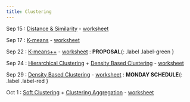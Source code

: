 ```yaml
---
title: Clustering
---
```


Sep 15 
: [Distance & Similarity](https://github.com/gallettilance/CS506-Fall2025/raw/main/lecture_03/03_Distance_&_Similarity.pdf) - [worksheet](https://github.com/gallettilance/CS506-Fall2025/blob/main/lecture_03/worksheet_03.ipynb)

Sep 17 
: [K-means](https://github.com/gallettilance/CS506-Fall2025/raw/main/lecture_04/04_Clustering_Kmeans.pdf) - [worksheet](https://github.com/gallettilance/CS506-Fall2025/blob/main/lecture_04/worksheet_04.ipynb)

Sep 22 
: [K-means++](https://github.com/gallettilance/CS506-Fall2025/raw/main/lecture_05/05_Kmeans++.pdf) - [worksheet](https://github.com/gallettilance/CS506-Fall2025/blob/main/lecture_05/worksheet_05.ipynb)
 : **PROPOSAL**{: .label .label-green }

Sep 24 
: [Hierarchical Clustering](https://github.com/gallettilance/CS506-Fall2025/raw/main/lecture_06/06_Hierarchical_Clustering.pdf) + [Density Based Clustering](https://github.com/gallettilance/CS506-Fall2025/raw/main/lecture_06/06_Density_Based_Clustering.pdf) - [worksheet](https://github.com/gallettilance/CS506-Fall2025/blob/main/lecture_06/worksheet_06.ipynb)

Sep 29
: [Density Based Clustering](https://github.com/gallettilance/CS506-Fall2025/raw/main/lecture_06/06_Density_Based_Clustering.pdf) - [worksheet](https://github.com/gallettilance/CS506-Fall2025/blob/main/lecture_06/worksheet_07.ipynb)
  : **MONDAY SCHEDULE**{: .label .label-red }

Oct 1
: [Soft Clustering](https://github.com/gallettilance/CS506-Fall2025/raw/main/lecture_07/07_Soft_Clustering.pdf) + [Clustering Aggregation](https://github.com/gallettilance/CS506-Fall2025/raw/main/lecture_08/08_Clustering_Aggregation.pdf) - [worksheet](https://github.com/gallettilance/CS506-Fall2025/blob/main/lecture_08/worksheet_08.ipynb)
